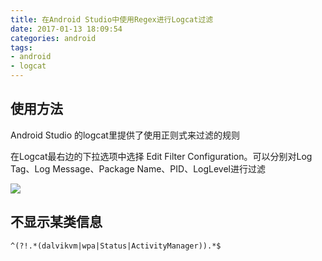 ```yaml
---
title: 在Android Studio中使用Regex进行Logcat过滤
date: 2017-01-13 18:09:54
categories: android
tags:
- android
- logcat
---
```

## 使用方法
Android Studio 的logcat里提供了使用正则式来过滤的规则


在Logcat最右边的下拉选项中选择 Edit Filter Configuration。可以分别对Log Tag、Log Message、Package Name、PID、LogLevel进行过滤

![](http://ojicajn2x.bkt.clouddn.com/17-1-13/12699987-file_1484302977903_16618.png)

## 不显示某类信息

```
^(?!.*(dalvikvm|wpa|Status|ActivityManager)).*$
```